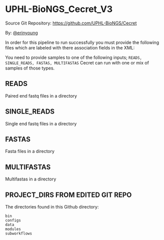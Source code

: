 # UPHL-BioNGS_Cecret_V3
Source Git Repository: https://github.com/UPHL-BioNGS/Cecret

By: [@erinyoung](https://github.com/erinyoung)

In order for this pipeline to run successfully you must provide the following files which are labeled with there association fields in the XML:

You need to provide samples to one of the following inputs; ```READS, SINGLE_READS, FASTAS, MULTIFASTAS``` Cecret can run with one or mix of samples of those types.

## READS
Paired end fastq files in a directory

## SINGLE_READS
Single end fastq files in a directory

## FASTAS
Fasta files in a directory

## MULTIFASTAS
Multifastas in a directory

## PROJECT_DIRS FROM EDITED GIT REPO
The directories found in this Github directory:
```
bin
configs
data
modules
subworkflows
```



